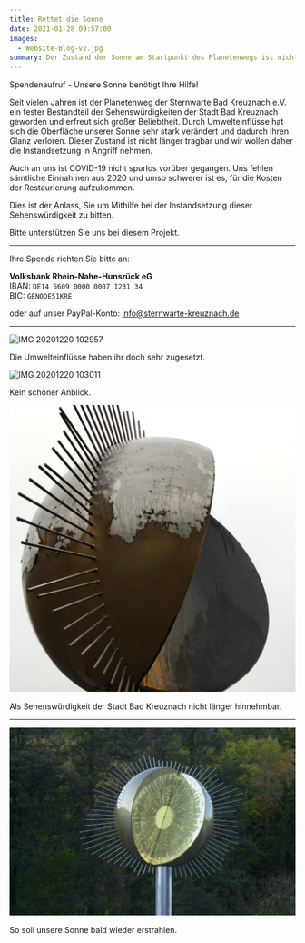 ```yaml
---
title: Rettet die Sonne
date: 2021-01-28 09:57:00
images:
  - Website-Blog-v2.jpg
summary: Der Zustand der Sonne am Startpunkt des Planetenwegs ist nicht länger tragbar und wir wollen daher die Instandsetzung in Angriff nehmen - wir benötigen Ihre Hilfe.
---
```


Spendenaufruf - Unsere Sonne benötigt Ihre Hilfe!

Seit vielen Jahren ist der Planetenweg der Sternwarte Bad Kreuznach e.V. ein fester Bestandteil der Sehenswürdigkeiten der Stadt Bad Kreuznach geworden und erfreut sich großer Beliebtheit. Durch Umwelteinflüsse hat sich die Oberfläche unserer Sonne sehr stark verändert und dadurch ihren Glanz verloren. Dieser Zustand ist nicht länger tragbar und wir wollen daher die Instandsetzung in Angriff nehmen.

Auch an uns ist COVID-19 nicht spurlos vorüber gegangen. Uns fehlen sämtliche Einnahmen aus 2020 und umso schwerer ist es, für die Kosten der Restaurierung aufzukommen.

Dies ist der Anlass, Sie um Mithilfe bei der Instandsetzung dieser Sehenswürdigkeit zu bitten.

Bitte unterstützen Sie uns bei diesem Projekt.

---

Ihre Spende richten Sie bitte an:

**Volksbank Rhein-Nahe-Hunsrück eG**  
IBAN: `DE14 5609 0000 0007 1231 34`  
BIC:  `GENODE51KRE`  

oder auf unser PayPal-Konto: [info@sternwarte-kreuznach.de](https://www.paypal.com/donate/?hosted_button_id=824GDMD9MRET8)

---

![IMG 20201220 102957](IMG_20201220_102957.jpg)

Die Umwelteinflüsse haben ihr doch sehr zugesetzt.

![IMG 20201220 103011](IMG_20201220_103011.jpg)

Kein schöner Anblick.

![IMG 20201220 103022](IMG_20201220_103022.jpg)

Als Sehenswürdigkeit der Stadt Bad Kreuznach nicht länger hinnehmbar.

---

![DSC 0001](DSC_0001.JPG)

So soll unsere Sonne bald wieder erstrahlen.

